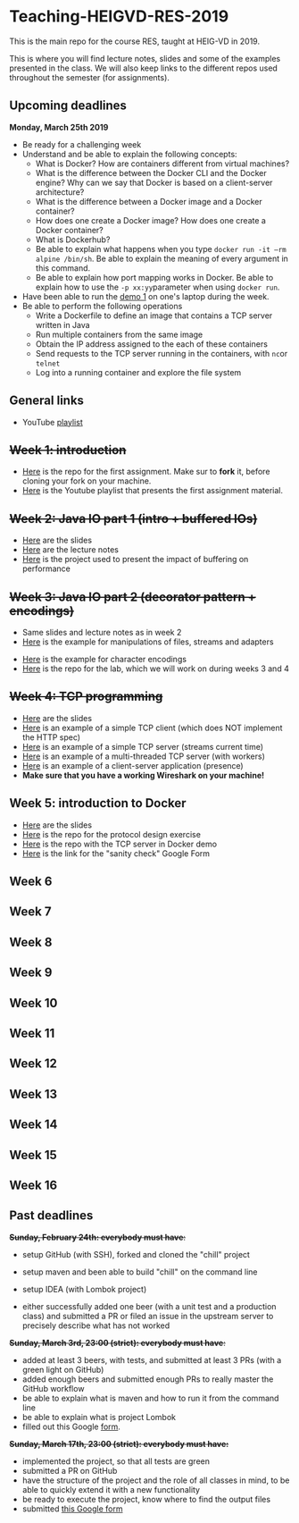 # Teaching-HEIGVD-RES-2019
This is the main repo for the course RES, taught at HEIG-VD in 2019. 

This is where you will find lecture notes, slides and some of the examples presented in the class. We will also keep links to the different repos used throughout the semester (for assignments).

## Upcoming deadlines

**Monday, March 25th 2019**

* Be ready for a challenging week
* Understand and be able to explain the following concepts:
  * What is Docker? How are containers different from virtual machines?
  * What is the difference between the Docker CLI and the Docker engine? Why can we say that Docker is based on a client-server architecture?
  * What is the difference between a Docker image and a Docker container?
  * How does one create a Docker image? How does one create a Docker  container?
  * What is Dockerhub?
  * Be able to explain what happens when you type `docker run -it —rm alpine /bin/sh`. Be able to explain the meaning of every argument in this command.
  * Be able to explain how port mapping works in Docker. Be able to explain how to use the `-p xx:yy`parameter when using `docker run`.
* Have been able to run the [demo 1](https://github.com/SoftEng-HEIGVD/Teaching-Docker-SimpleJavaServer) on one's laptop during the week.
* Be able to perform the following operations
  * Write a Dockerfile to define an image that contains a TCP server written in Java
  * Run multiple containers from the same image
  * Obtain the IP address assigned to the each of these containers
  * Send requests to the TCP server running in the containers, with `nc`or `telnet`
  * Log into a running container and explore the file system

## General links

- YouTube [playlist](https://www.youtube.com/playlist?list=PLfKkysTy70Qa1IYbV9Xndojc7L-T4keF-)



## ~~Week 1: introduction~~

* [Here](https://github.com/SoftEng-HEIGVD/Teaching-HEIGVD-RES-2019-Chill) is the repo for the first assignment. Make sur to **fork** it, before cloning your fork on your machine.
* [Here](https://www.youtube.com/playlist?list=PLfKkysTy70QaN-uez0K4UpSpVUbt8ETpk) is  the Youtube playlist that presents the first assignment material.



## ~~Week 2: Java IO part 1 (intro + buffered IOs)~~

- [Here](https://github.com/SoftEng-HEIGVD/Teaching-HEIGVD-RES-2019/blob/master/slides/01-JavaIOs.pdf) are the slides
- [Here](https://github.com/SoftEng-HEIGVD/Teaching-HEIGVD-RES-2019/blob/master/lectures/01-Lecture1-JavaIOs.md) are the lecture notes
- [Here](https://github.com/SoftEng-HEIGVD/Teaching-HEIGVD-RES-2019/tree/master/examples/01-BufferedIOBenchmark/BufferedIOBenchmark) is the project used to present the impact of buffering on performance



## ~~Week 3: Java IO part 2 (decorator pattern + encodings)~~

* Same slides and lecture notes as in week 2
* [Here](https://github.com/SoftEng-HEIGVD/Teaching-HEIGVD-RES-2019/tree/master/examples/02-FileIOExample/FileIOExample) is the example for manipulations of files, streams and adapters

- [Here](https://github.com/SoftEng-HEIGVD/Teaching-HEIGVD-RES-2019/tree/master/examples/03-CharacterIODemo/CharacterIODemo) is the example for character encodings
- [Here](https://github.com/SoftEng-HEIGVD/Teaching-HEIGVD-RES-2019-Labo-Java-IO) is the repo for the lab, which we will work on during weeks 3 and 4



## ~~Week 4: TCP programming~~

* [Here](https://github.com/SoftEng-HEIGVD/Teaching-HEIGVD-RES-2019/blob/master/slides/02-TcpProgramming.pdf) are the slides
* [Here](https://github.com/SoftEng-HEIGVD/Teaching-HEIGVD-RES-2019/tree/master/examples/05-DumbHttpClient/DumbHttpClient) is an example of a simple TCP client (which does NOT implement the HTTP spec)
* [Here](https://github.com/SoftEng-HEIGVD/Teaching-HEIGVD-RES-2019/tree/master/examples/04-StreamingTimeServer/StreamingTimeServer) is an example of a simple TCP server (streams current time)
* [Here](https://github.com/SoftEng-HEIGVD/Teaching-HEIGVD-RES-2019/tree/master/examples/07-TcpServers/TcpServers) is an example of a multi-threaded TCP server (with workers)
* [Here](https://github.com/SoftEng-HEIGVD/Teaching-HEIGVD-RES-2019/tree/master/examples/06-PresenceApplication/PresenceApplication) is an example of a client-server application (presence)
* **Make sure that you have a working Wireshark on your machine!**

## Week 5: introduction to Docker

* [Here](https://github.com/SoftEng-HEIGVD/Teaching-HEIGVD-RES-2019/blob/master/slides/03-Docker.pdf) are the slides
* [Here](https://github.com/SoftEng-HEIGVD/Teaching-HEIGVD-RES-2019-Exercise-Calculator) is the repo for the protocol design exercise
* [Here](https://github.com/SoftEng-HEIGVD/Teaching-Docker-SimpleJavaServer) is the repo with the TCP server in Docker demo
* [Here](https://goo.gl/forms/JaEU6hp5oMJTDRx22) is the link for the "sanity check" Google Form

## Week 6

## Week 7

## Week 8

## Week 9

## Week 10

## Week 11

## Week 12

## Week 13

## Week 14

## Week 15

## Week 16



## Past deadlines

~~**Sunday, February 24th: everybody must have**:~~

- setup GitHub (with SSH), forked and cloned the "chill" project

- setup maven and been able to build "chill" on the command line

- setup IDEA (with Lombok project)

- either successfully added one beer (with a unit test and a production class) and submitted a PR or filed an issue in the upstream server to precisely describe what has not worked


~~**Sunday, March 3rd, 23:00 (strict): everybody must have**:~~

- added at least 3 beers, with tests, and submitted at least 3 PRs (with a green light on GitHub)
- added enough beers and submitted enough PRs to really master the GitHub workflow
- be able to explain what is maven and how to run it from the command line
- be able to explain what is project Lombok
- filled out this Google [form](https://goo.gl/forms/z4bsuOchWphZfj8V2).

~~**Sunday, March 17th, 23:00 (strict): everybody must have:**~~

- implemented the project, so that all tests are green
- submitted a PR on GitHub
- have the structure of the project and the role of all classes in mind, to be able to quickly extend it with a new functionality
- be ready to execute the project, know where to find the output files
- submitted [this Google form](https://goo.gl/forms/yz9uPwZHVIShXvFk2)

## 